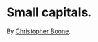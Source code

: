 # Small capitals.

By [Christopher Boone][Hypsometry].


[Hypsometry]: http://hypsometry.com "Go to hypsometry.com."
